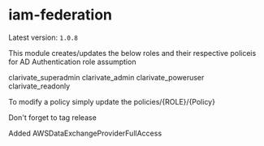 # iam-federation

Latest version: `1.0.8`

This module creates/updates the below roles and their respective policeis for AD Authentication role assumption

clarivate_superadmin
clarivate_admin
clarivate_poweruser
clarivate_readonly

To modify a policy simply update the policies/{ROLE}/{Policy} 


Don't forget to tag release


Added AWSDataExchangeProviderFullAccess
